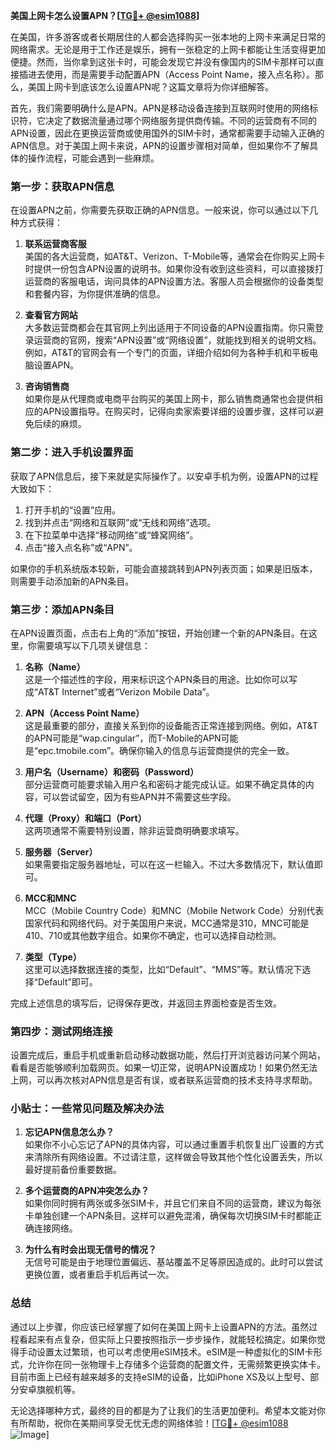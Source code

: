 **美国上网卡怎么设置APN？[[TG💪+ @esim1088](https://t.me/s/esim1088)]**

在美国，许多游客或者长期居住的人都会选择购买一张本地的上网卡来满足日常的网络需求。无论是用于工作还是娱乐，拥有一张稳定的上网卡都能让生活变得更加便捷。然而，当你拿到这张卡时，可能会发现它并没有像国内的SIM卡那样可以直接插进去使用，而是需要手动配置APN（Access Point Name，接入点名称）。那么，美国上网卡到底该怎么设置APN呢？这篇文章将为你详细解答。

首先，我们需要明确什么是APN。APN是移动设备连接到互联网时使用的网络标识符，它决定了数据流量通过哪个网络服务提供商传输。不同的运营商有不同的APN设置，因此在更换运营商或使用国外的SIM卡时，通常都需要手动输入正确的APN信息。对于美国上网卡来说，APN的设置步骤相对简单，但如果你不了解具体的操作流程，可能会遇到一些麻烦。

### 第一步：获取APN信息

在设置APN之前，你需要先获取正确的APN信息。一般来说，你可以通过以下几种方式获得：

1. **联系运营商客服**  
   美国的各大运营商，如AT&T、Verizon、T-Mobile等，通常会在你购买上网卡时提供一份包含APN设置的说明书。如果你没有收到这些资料，可以直接拨打运营商的客服电话，询问具体的APN设置方法。客服人员会根据你的设备类型和套餐内容，为你提供准确的信息。

2. **查看官方网站**  
   大多数运营商都会在其官网上列出适用于不同设备的APN设置指南。你只需登录运营商的官网，搜索“APN设置”或“网络设置”，就能找到相关的说明文档。例如，AT&T的官网会有一个专门的页面，详细介绍如何为各种手机和平板电脑设置APN。

3. **咨询销售商**  
   如果你是从代理商或电商平台购买的美国上网卡，那么销售商通常也会提供相应的APN设置指导。在购买时，记得向卖家索要详细的设置步骤，这样可以避免后续的麻烦。

### 第二步：进入手机设置界面

获取了APN信息后，接下来就是实际操作了。以安卓手机为例，设置APN的过程大致如下：

1. 打开手机的“设置”应用。
2. 找到并点击“网络和互联网”或“无线和网络”选项。
3. 在下拉菜单中选择“移动网络”或“蜂窝网络”。
4. 点击“接入点名称”或“APN”。

如果你的手机系统版本较新，可能会直接跳转到APN列表页面；如果是旧版本，则需要手动添加新的APN条目。

### 第三步：添加APN条目

在APN设置页面，点击右上角的“添加”按钮，开始创建一个新的APN条目。在这里，你需要填写以下几项关键信息：

1. **名称（Name）**  
   这是一个描述性的字段，用来标识这个APN条目的用途。比如你可以写成“AT&T Internet”或者“Verizon Mobile Data”。

2. **APN（Access Point Name）**  
   这是最重要的部分，直接关系到你的设备能否正常连接到网络。例如，AT&T的APN可能是“wap.cingular”，而T-Mobile的APN可能是“epc.tmobile.com”。确保你输入的信息与运营商提供的完全一致。

3. **用户名（Username）和密码（Password）**  
   部分运营商可能要求输入用户名和密码才能完成认证。如果不确定具体的内容，可以尝试留空，因为有些APN并不需要这些字段。

4. **代理（Proxy）和端口（Port）**  
   这两项通常不需要特别设置，除非运营商明确要求填写。

5. **服务器（Server）**  
   如果需要指定服务器地址，可以在这一栏输入。不过大多数情况下，默认值即可。

6. **MCC和MNC**  
   MCC（Mobile Country Code）和MNC（Mobile Network Code）分别代表国家代码和网络代码。对于美国用户来说，MCC通常是310，MNC可能是410、710或其他数字组合。如果你不确定，也可以选择自动检测。

7. **类型（Type）**  
   这里可以选择数据连接的类型，比如“Default”、“MMS”等。默认情况下选择“Default”即可。

完成上述信息的填写后，记得保存更改，并返回主界面检查是否生效。

### 第四步：测试网络连接

设置完成后，重启手机或重新启动移动数据功能，然后打开浏览器访问某个网站，看看是否能够顺利加载网页。如果一切正常，说明APN设置成功！如果仍然无法上网，可以再次核对APN信息是否有误，或者联系运营商的技术支持寻求帮助。

### 小贴士：一些常见问题及解决办法

1. **忘记APN信息怎么办？**  
   如果你不小心忘记了APN的具体内容，可以通过重置手机恢复出厂设置的方式来清除所有网络设置。不过请注意，这样做会导致其他个性化设置丢失，所以最好提前备份重要数据。

2. **多个运营商的APN冲突怎么办？**  
   如果你同时拥有两张或多张SIM卡，并且它们来自不同的运营商，建议为每张卡单独创建一个APN条目。这样可以避免混淆，确保每次切换SIM卡时都能正确连接网络。

3. **为什么有时会出现无信号的情况？**  
   无信号可能是由于地理位置偏远、基站覆盖不足等原因造成的。此时可以尝试更换位置，或者重启手机后再试一次。

### 总结

通过以上步骤，你应该已经掌握了如何在美国上网卡上设置APN的方法。虽然过程看起来有点复杂，但实际上只要按照指示一步步操作，就能轻松搞定。如果你觉得手动设置太过繁琐，也可以考虑使用eSIM技术。eSIM是一种虚拟化的SIM卡形式，允许你在同一张物理卡上存储多个运营商的配置文件，无需频繁更换实体卡。目前市面上已经有越来越多的支持eSIM的设备，比如iPhone XS及以上型号、部分安卓旗舰机等。

无论选择哪种方式，最终的目的都是为了让我们的生活更加便利。希望本文能对你有所帮助，祝你在美期间享受无忧无虑的网络体验！[[TG💪+ @esim1088](https://t.me/s/esim1088) ![Image](https://i.postimg.cc/4NQfJmqS/Snipaste-2025-05-13-00-14-12.png)]